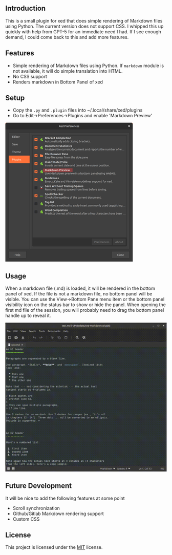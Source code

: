 
## Introduction

This is a small plugin for xed that does simple rendering of Markdown files using Python. The current version does not support CSS. I whipped this up quickly with help from GPT-5 for an immediate need I had. If I see enough demand, I could come back to this and add more features.

## Features 
- Simple rendering of Markdown files using Python. If `markdown` module is not available, it will do simple translation into HTML.
- No CSS support
- Renders markdown in Bottom Panel of xed

## Setup
- Copy the `.py` and `.plugin` files into ~/.local/share/xed/plugins
- Go to Edit->Preferences->Plugins and enable 'Markdown Preview'

![Plugin Setup](./assets/xed-plugin-prefs.png)

## Usage
When a markdown file (.md) is loaded, it will be rendered in the bottom panel of xed. If the file is not a markdown file, no bottom panel will be visible. You can use the View->Bottom Pane menu item or the bottom panel visibility icon on the status bar to show or hide the panel. When opening the first md file of the session, you will probably need to drag the bottom panel handle up to reveal it.

![Plugin Usage](./assets/xed-markdown-plugin-demo.gif)


## Future Development
It will be nice to add the following features at some point
- Scroll synchronization
- Github/Gitlab Markdown rendering support
- Custom CSS

## License

This project is licensed under the [MIT](./License.md) license.